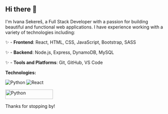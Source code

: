 ## Hi there 👋

I'm Ivana Sekereš, a Full Stack Developer with a passion for building beautiful and functional web applications. I have experience working with a variety of technologies including:

✨  - **Frontend**: React, HTML, CSS, JavaScript, Bootstrap, SASS

✨  - **Backend**: Node.js, Express, DynamoDB, MySQL

✨  - **Tools and Platforms**: Git, GitHub, VS Code



**Technologies:** 

![Python](https://img.shields.io/badge/-Python-333333?style=flat&logo=python)
![React](https://img.shields.io/badge/-React-333333?style=flat&logo=React)


<img alt="Python" src="https://img.shields.io/badge/-Python-333333?style=flat&logo=python" width="150" height="30" />

Thanks for stopping by!
<!--
**sankovicivana/sankovicivana** is a ✨ _special_ ✨ repository because its `README.md` (this file) appears on your GitHub profile.

Here are some ideas to get you started:

- 🔭 I’m currently working on ...
- 🌱 I’m currently learning ...
- 👯 I’m looking to collaborate on ...
- 🤔 I’m looking for help with ...
- 💬 Ask me about ...
- 📫 How to reach me: ...
- 😄 Pronouns: ...
- ⚡ Fun fact: ...
-->
